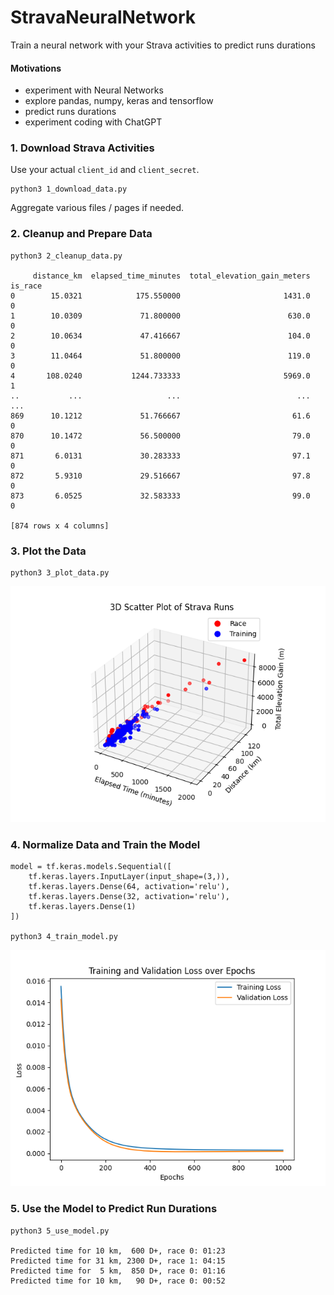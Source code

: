 # StravaNeuralNetwork
Train a neural network with your Strava activities to predict runs durations

#### Motivations

* experiment with Neural Networks
* explore pandas, numpy, keras and tensorflow  
* predict runs durations
* experiment coding with ChatGPT

### 1. Download Strava Activities

Use your actual `client_id` and `client_secret`.

    python3 1_download_data.py

Aggregate various files / pages if needed.

### 2. Cleanup and Prepare Data

	python3 2_cleanup_data.py

         distance_km  elapsed_time_minutes  total_elevation_gain_meters  is_race
    0        15.0321            175.550000                       1431.0        0
    1        10.0309             71.800000                        630.0        0
    2        10.0634             47.416667                        104.0        0
    3        11.0464             51.800000                        119.0        0
    4       108.0240           1244.733333                       5969.0        1
    ..           ...                   ...                          ...      ...
    869      10.1212             51.766667                         61.6        0
    870      10.1472             56.500000                         79.0        0
    871       6.0131             30.283333                         97.1        0
    872       5.9310             29.516667                         97.8        0
    873       6.0525             32.583333                         99.0        0
    
    [874 rows x 4 columns]

### 3. Plot the Data

    python3 3_plot_data.py
	
![plot data](3_plot_data.png)

### 4. Normalize Data and Train the Model

	model = tf.keras.models.Sequential([
	    tf.keras.layers.InputLayer(input_shape=(3,)),
	    tf.keras.layers.Dense(64, activation='relu'),
	    tf.keras.layers.Dense(32, activation='relu'),
	    tf.keras.layers.Dense(1)
	])

    python3 4_train_model.py

![train model](4_train_model.png)

### 5. Use the Model to Predict Run Durations

	python3 5_use_model.py

    Predicted time for 10 km,  600 D+, race 0: 01:23
    Predicted time for 31 km, 2300 D+, race 1: 04:15
    Predicted time for  5 km,  850 D+, race 0: 01:16
    Predicted time for 10 km,   90 D+, race 0: 00:52
